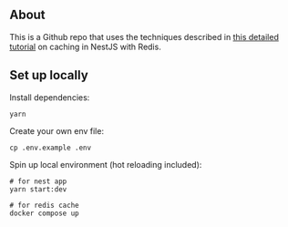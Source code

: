 ## About

This is a Github repo that uses the techniques described in [this detailed tutorial](https://reeni.me/blogs/Redis---The-best-solution-for-caching-data-in-server-f40aea33cbd349a19dd17798f30e1682) on caching in NestJS with Redis.

## Set up locally

Install dependencies:

```
yarn
```

Create your own env file:

```
cp .env.example .env
```


Spin up local environment (hot reloading included):

```
# for nest app
yarn start:dev

# for redis cache
docker compose up
```

